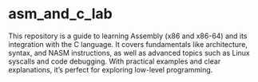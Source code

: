 # asm_and_c_lab
This repository is a guide to learning Assembly (x86 and x86-64) and its integration with the C language. It covers fundamentals like architecture, syntax, and NASM instructions, as well as advanced topics such as Linux syscalls and code debugging. With practical examples and clear explanations, it’s perfect for exploring low-level programming.
